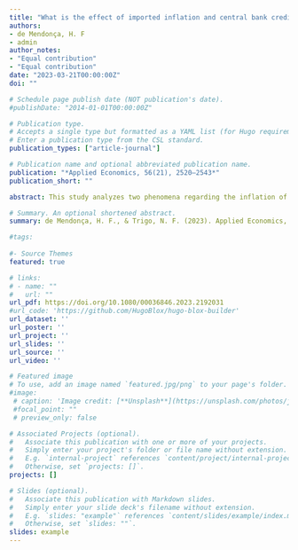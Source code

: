 ```yaml
---
title: "What is the effect of imported inflation and central bank credibility on the poor and rich?"
authors:
- de Mendonça, H. F
- admin
author_notes:
- "Equal contribution"
- "Equal contribution"
date: "2023-03-21T00:00:00Z"
doi: ""

# Schedule page publish date (NOT publication's date).
#publishDate: "2014-01-01T00:00:00Z"

# Publication type.
# Accepts a single type but formatted as a YAML list (for Hugo requirements).
# Enter a publication type from the CSL standard.
publication_types: ["article-journal"]

# Publication name and optional abbreviated publication name.
publication: "*Applied Economics, 56(21), 2520–2543*"
publication_short: ""

abstract: This study analyzes two phenomena regarding the inflation of the poor and rich. Firstly, considering that imported inflation is a source of inflation, we investigate whether the harmful effect of imported inflation is higher for the poor than the rich. Secondly, assuming that central bank credibility helps keep inflation under control and that the poor are more susceptible to the damaging effect of the inflation tax, we evaluate whether the credibility is more beneficial to the poor. Based on data from the Brazilian economy, the findings indicate a higher effect of imported inflation on food inflation and poor households. In contrast, central bank credibility effectively reduces inflation for the poor.

# Summary. An optional shortened abstract.
summary: de Mendonça, H. F., & Trigo, N. F. (2023). Applied Economics, 56(21), 2520–2543

#tags:
    
#- Source Themes
featured: true

# links:
# - name: ""
#   url: ""
url_pdf: https://doi.org/10.1080/00036846.2023.2192031
#url_code: 'https://github.com/HugoBlox/hugo-blox-builder'
url_dataset: ''
url_poster: ''
url_project: ''
url_slides: ''
url_source: ''
url_video: ''

# Featured image
# To use, add an image named `featured.jpg/png` to your page's folder. 
#image:
 # caption: 'Image credit: [**Unsplash**](https://unsplash.com/photos/jdD8gXaTZsc)'
 #focal_point: ""
 # preview_only: false

# Associated Projects (optional).
#   Associate this publication with one or more of your projects.
#   Simply enter your project's folder or file name without extension.
#   E.g. `internal-project` references `content/project/internal-project/index.md`.
#   Otherwise, set `projects: []`.
projects: []

# Slides (optional).
#   Associate this publication with Markdown slides.
#   Simply enter your slide deck's filename without extension.
#   E.g. `slides: "example"` references `content/slides/example/index.md`.
#   Otherwise, set `slides: ""`.
slides: example
---
```


